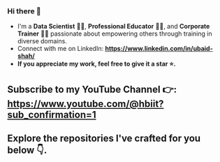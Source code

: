 ### Hi there 👋

<!--
**ubaid-shah/ubaid-shah** is a ✨ _special_ ✨ repository because its `README.md` (this file) appears on your GitHub profile.

Here are some ideas to get you started:

- 🔭 I’m currently working on ...
- 🌱 I’m currently learning ...
- 👯 I’m looking to collaborate on ...
- 🤔 I’m looking for help with ...
- 💬 Ask me about ...
- 📫 How to reach me: ...
- 😄 Pronouns: ...
- ⚡ Fun fact: ...
-->

- I'm a **Data Scientist** 👨‍💻, **Professional Educator** 🧑‍🏫, and **Corporate Trainer** 👨‍💼 passionate about empowering others through training in diverse domains.
- Connect with me on LinkedIn: **https://www.linkedin.com/in/ubaid-shah/**
- **If you appreciate my work, feel free to give it a star ⭐️.**

## Subscribe to my YouTube Channel 👉: https://www.youtube.com/@hbiit?sub_confirmation=1


## Explore the repositories I've crafted for you below 👇.
  
